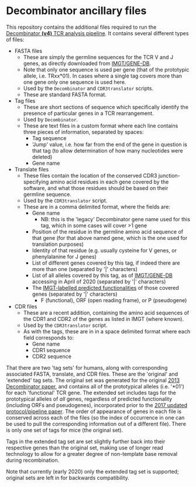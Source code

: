 # Decombinator ancillary files


This repository contains the additional files required to run the [Decombinator **(v4)** TCR analysis pipeline](https://github.com/innate2adaptive/Decombinator). It contains several different types of files:

* FASTA files
    * These are simply the germline sequences for the TCR V and J genes, as directly downloaded from [IMGT/GENE-DB](http://www.imgt.org/genedb/).
    * Note that only one sequence is used per gene (that of the prototypic allele, i.e. TRxx*01). In cases where a single tag covers more than one gene only one sequence is used here.
    * Used by the ```Decombinator``` and ```CDR3translator``` scripts. 
    * These are standard FASTA format.
* Tag files
    * These are short sections of sequence which specifically identify the presence of particular genes in a TCR rearrangement.
    * Used by ```Decombinator```.
    * These are text files in a custom format where each line contains three pieces of information, separated by spaces:
        * Tag sequence
        * 'Jump' value, i.e. how far from the end of the gene in question is that tag (to allow determination of how many nucleotides were deleted)
        * Gene name 
* Translate files
    * These files contain the location of the conserved CDR3 junction-specifying amino acid residues in each gene covered by the software, and what those residues should be based on their germline sequence.
    * Used by the ```CDR3translator``` script.
    * These are in a comma delimited format, where the fields are:
        * Gene name
            * NB: this is the 'legacy' Decombinator gene name used for this tag, which in some cases will cover >1 gene
        * Position of the residue in the germline amino acid sequence of that gene (for that above named gene, which is the one used for translation purposes)
        * Identity of that residue (e.g. usually cysteine for V genes, or phenylalanine for J genes)
        * List of different genes covered by this tag, if indeed there are more than one (separated by '|' characters)
        * List of all alleles covered by this tag, as of [IMGT/GENE-DB](https://www.imgt.org/genedb/) accessing in April of 2020 (separated by '|' characters)
        * The [IMGT-labelled predicted functionalities](http://www.imgt.org/IMGTScientificChart/SequenceDescription/IMGTfunctionality.html#P1-2) of those covered genes (separated by '|' characters) 
            * F (functional), ORF (open reading frame), or P (pseudogene)
* CDR files
    * These are a recent addition, containing the amino acid sequences of the CDR1 and CDR2 of the genes as listed in IMGT (where known).
    * Used by the ```CDR3translator``` script.
    * As with the tags, these are in in a space delimited format where each field corresponds to:
        * Gene name
        * CDR1 sequence
        * CDR2 sequence 
      
That there are two 'tag sets' for humans, along with corresponding associated FASTA, translate, and CDR files. These are the 'original' and 'extended' tag sets. The original set was generated for the original [2013 Decombinator paper](http://dx.doi.org/10.1093/bioinformatics/btt004), and contains all of the prototypical alleles (i.e. '*01') for each 'functional' TCR gene. The extended set includes tags for the prototypical alleles of *all* genes, regardless of predicted functionality (including ORFs and pseudogenes), incorporated prior to the [2017 updated protocol/pipeline paper](https://doi.org/10.3389/fimmu.2017.01267). The order of appearance of genes in each file is conserved across each of the files (so the index of occurrence in one can be used to pull the corresponding information out of a different file). There is only one set of tags for mice (the original set).

Tags in the extended tag set are set slightly further back into their respective genes than the original set, making use of longer read technology to allow for a greater degree of non-template base removal during recombination.

Note that currently (early 2020) only the extended tag set is supported; original sets are left in for backwards compatibility. 